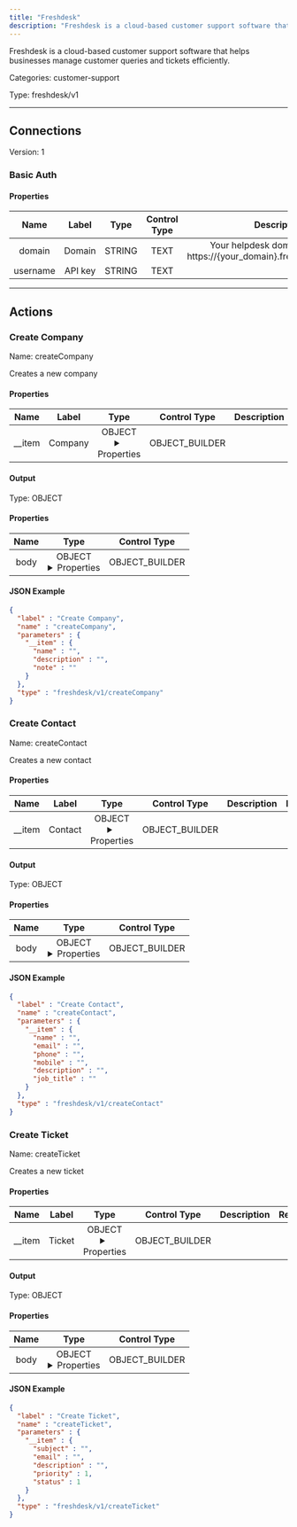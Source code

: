 ```yaml
---
title: "Freshdesk"
description: "Freshdesk is a cloud-based customer support software that helps businesses manage customer queries and tickets efficiently."
---
```


Freshdesk is a cloud-based customer support software that helps businesses manage customer queries and tickets efficiently.


Categories: customer-support


Type: freshdesk/v1

<hr />



## Connections

Version: 1


### Basic Auth

#### Properties

|      Name       |      Label     |     Type     |    Control Type     |     Description     | Required |
|:---------------:|:--------------:|:------------:|:-------------------:|:-------------------:|:--------:|
| domain | Domain | STRING | TEXT | Your helpdesk domain name, e.g. https://{your_domain}.freshdesk.com/api/v2 | true |
| username | API key | STRING | TEXT |  | true |





<hr />



## Actions


### Create Company
Name: createCompany

Creates a new company

#### Properties

|      Name       |      Label     |     Type     |    Control Type     |     Description     | Required |
|:---------------:|:--------------:|:------------:|:-------------------:|:-------------------:|:--------:|
| __item | Company | OBJECT <details> <summary> Properties </summary> {STRING\(name), STRING\(description), STRING\(note)} </details> | OBJECT_BUILDER |  | null |


#### Output



Type: OBJECT


#### Properties

|     Name     |     Type     |    Control Type     |
|:------------:|:------------:|:-------------------:|
| body | OBJECT <details> <summary> Properties </summary> {NUMBER\(id), STRING\(name), STRING\(description), STRING\(note)} </details> | OBJECT_BUILDER |




#### JSON Example
```json
{
  "label" : "Create Company",
  "name" : "createCompany",
  "parameters" : {
    "__item" : {
      "name" : "",
      "description" : "",
      "note" : ""
    }
  },
  "type" : "freshdesk/v1/createCompany"
}
```


### Create Contact
Name: createContact

Creates a new contact

#### Properties

|      Name       |      Label     |     Type     |    Control Type     |     Description     | Required |
|:---------------:|:--------------:|:------------:|:-------------------:|:-------------------:|:--------:|
| __item | Contact | OBJECT <details> <summary> Properties </summary> {STRING\(name), STRING\(email), STRING\(phone), STRING\(mobile), STRING\(description), STRING\(job_title)} </details> | OBJECT_BUILDER |  | null |


#### Output



Type: OBJECT


#### Properties

|     Name     |     Type     |    Control Type     |
|:------------:|:------------:|:-------------------:|
| body | OBJECT <details> <summary> Properties </summary> {STRING\(description), STRING\(email), NUMBER\(id), STRING\(job_title)} </details> | OBJECT_BUILDER |




#### JSON Example
```json
{
  "label" : "Create Contact",
  "name" : "createContact",
  "parameters" : {
    "__item" : {
      "name" : "",
      "email" : "",
      "phone" : "",
      "mobile" : "",
      "description" : "",
      "job_title" : ""
    }
  },
  "type" : "freshdesk/v1/createContact"
}
```


### Create Ticket
Name: createTicket

Creates a new ticket

#### Properties

|      Name       |      Label     |     Type     |    Control Type     |     Description     | Required |
|:---------------:|:--------------:|:------------:|:-------------------:|:-------------------:|:--------:|
| __item | Ticket | OBJECT <details> <summary> Properties </summary> {STRING\(subject), STRING\(email), STRING\(description), INTEGER\(priority), INTEGER\(status)} </details> | OBJECT_BUILDER |  | null |


#### Output



Type: OBJECT


#### Properties

|     Name     |     Type     |    Control Type     |
|:------------:|:------------:|:-------------------:|
| body | OBJECT <details> <summary> Properties </summary> {STRING\(subject), STRING\(email), STRING\(description), INTEGER\(priority), INTEGER\(status)} </details> | OBJECT_BUILDER |




#### JSON Example
```json
{
  "label" : "Create Ticket",
  "name" : "createTicket",
  "parameters" : {
    "__item" : {
      "subject" : "",
      "email" : "",
      "description" : "",
      "priority" : 1,
      "status" : 1
    }
  },
  "type" : "freshdesk/v1/createTicket"
}
```




